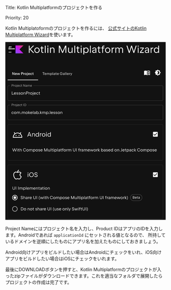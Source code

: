 Title: Kotlin Multiplatformのプロジェクトを作る

Priority: 20

Kotlin Multiplatoformのプロジェクトを作るには、 [公式サイトのKotlin Multiplatform Wizard](https://kmp.jetbrains.com/)を使います。

![作成画面](./create1.png)

Project Nameにはプロジェクト名を入力し、Product IDはアプリのIDを入力します。Androidであれば `applicationId` にセットされる値となるので、
所持しているドメインを逆順にしたものにアプリ名を加えたものにしておきましょう。

Android向けアプリをビルドしたい場合はAndroidにチェックをいれ、iOS向けアプリをビルドしたい場合はiOSにチェックをいれます。

最後にDOWNLOADボタンを押すと、Kotlin Multiplatformのプロジェクトが入ったzipファイルがダウンロードできます。これを適当なフォルダで展開したらプロジェクトの作成は完了です。
